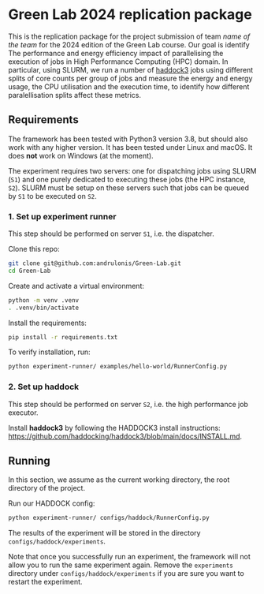 # Green Lab 2024 replication package

This is the replication package for the project submission of team *name of the team* for the 2024 edition of the Green Lab course. Our goal is identify The performance and energy efficiency impact of parallelising
the execution of jobs in High Performance Computing (HPC) domain. In particular, using SLURM, we run a number of [haddock3](https://github.com/haddocking/haddock3) jobs using different splits of core counts per group of jobs and measure the energy and energy usage, the CPU utilisation and the execution time, to identify how different paralellisation splits affect these metrics. 

## Requirements

The framework has been tested with Python3 version 3.8, but should also work with any higher version. It has been tested under Linux and macOS. It does **not** work on Windows (at the moment).

The experiment requires two servers: one for dispatching jobs using SLURM (`S1`) and one purely dedicated to executing these jobs (the HPC instance, `S2`). SLURM must be setup on these servers such that jobs can be queued by `S1` to be executed on `S2`.

### 1. Set up experiment runner
This step should be performed on server `S1`, i.e. the dispatcher.

Clone this repo:

```bash
git clone git@github.com:andrulonis/Green-Lab.git
cd Green-Lab
```

Create and activate a virtual environment:
```bash
python -m venv .venv
. .venv/bin/activate
```

Install the requirements:

```bash
pip install -r requirements.txt
```

To verify installation, run:

```bash
python experiment-runner/ examples/hello-world/RunnerConfig.py
```

### 2. Set up haddock
This step should be performed on server `S2`, i.e. the high performance job executor.

Install **haddock3** by following the HADDOCK3 install instructions:
https://github.com/haddocking/haddock3/blob/main/docs/INSTALL.md.

## Running

In this section, we assume as the current working directory, the root directory of the project.

Run our HADDOCK config:

```bash
python experiment-runner/ configs/haddock/RunnerConfig.py
```

The results of the experiment will be stored in the directory `configs/haddock/experiments`.

Note that once you successfully run an experiment, the framework will not allow you to run the same experiment again. Remove the `experiments` directory under `configs/haddock/experiments` if you are sure you want to restart the experiment.

